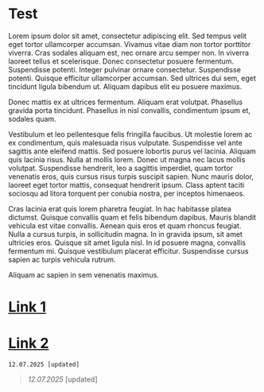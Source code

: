 # Test
Lorem ipsum dolor sit amet, consectetur adipiscing elit. Sed tempus velit eget tortor ullamcorper accumsan. Vivamus vitae diam non tortor porttitor viverra. Cras sodales aliquam est, nec ornare arcu semper non. In viverra laoreet tellus et scelerisque. Donec consectetur posuere fermentum. Suspendisse potenti. Integer pulvinar ornare consectetur. Suspendisse potenti. Quisque efficitur ullamcorper accumsan. Sed ultrices dui sem, eget tincidunt ligula bibendum ut. Aliquam dapibus elit eu posuere maximus.


Donec mattis ex at ultrices fermentum. Aliquam erat volutpat. Phasellus gravida porta tincidunt. Phasellus in nisl convallis, condimentum ipsum et, sodales quam.


Vestibulum et leo pellentesque felis fringilla faucibus. Ut molestie lorem ac ex condimentum, quis malesuada risus vulputate. Suspendisse vel ante sagittis ante eleifend mattis. Sed posuere lobortis purus vel lacinia. Aliquam quis lacinia risus. Nulla at mollis lorem. Donec ut magna nec lacus mollis volutpat. Suspendisse hendrerit, leo a sagittis imperdiet, quam tortor venenatis eros, quis cursus risus turpis suscipit sapien. Nunc mauris dolor, laoreet eget tortor mattis, consequat hendrerit ipsum. Class aptent taciti sociosqu ad litora torquent per conubia nostra, per inceptos himenaeos.


Cras lacinia erat quis lorem pharetra feugiat. In hac habitasse platea dictumst. Quisque convallis quam et felis bibendum dapibus. Mauris blandit vehicula est vitae convallis. Aenean quis eros et quam rhoncus feugiat. Nulla a cursus turpis, in sollicitudin magna. In in gravida ipsum, sit amet ultricies eros. Quisque sit amet ligula nisl. In id posuere magna, convallis fermentum mi. Quisque vestibulum placerat efficitur. Suspendisse cursus sapien ac turpis vehicula rutrum.


Aliquam ac sapien in sem venenatis maximus. 
# [Link 1](https://google.com)
# [Link 2](https://yahoo.com) 

```
12.07.2025 [updated]
```

> _12.07.2025_ [updated]
